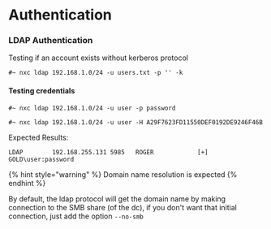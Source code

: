 # Authentication

### LDAP Authentication

Testing if an account exists without kerberos protocol

```
#~ nxc ldap 192.168.1.0/24 -u users.txt -p '' -k
```

#### Testing credentials

```
#~ nxc ldap 192.168.1.0/24 -u user -p password
```

```
#~ nxc ldap 192.168.1.0/24 -u user -H A29F7623FD11550DEF0192DE9246F46B
```

Expected Results:

```
LDAP        192.168.255.131 5985   ROGER            [+] GOLD\user:password
```

{% hint style="warning" %}
Domain name resolution is expected
{% endhint %}

By default, the ldap protocol will get the domain name by making connection to the SMB share (of the dc), if you don't want that initial connection, just add the option `--no-smb`
